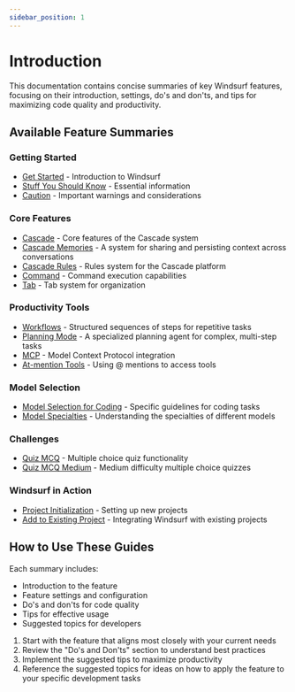 ```yaml
---
sidebar_position: 1
---
```


# Introduction

This documentation contains concise summaries of key Windsurf features, focusing on their introduction, settings, do's and don'ts, and tips for maximizing code quality and productivity.

## Available Feature Summaries

### Getting Started
- [Get Started](./get-started) - Introduction to Windsurf
- [Stuff You Should Know](./stuff-you-should-know) - Essential information
- [Caution](./caution) - Important warnings and considerations

### Core Features
- [Cascade](./core-features/cascade) - Core features of the Cascade system
- [Cascade Memories](./core-features/cascade-memories) - A system for sharing and persisting context across conversations
- [Cascade Rules](./core-features/cascade-rules) - Rules system for the Cascade platform
- [Command](./core-features/command) - Command execution capabilities
- [Tab](./core-features/tab) - Tab system for organization

### Productivity Tools
- [Workflows](./productivity-tools/workflows) - Structured sequences of steps for repetitive tasks
- [Planning Mode](./productivity-tools/planning-mode) - A specialized planning agent for complex, multi-step tasks
- [MCP](./productivity-tools/mcp) - Model Context Protocol integration
- [At-mention Tools](./productivity-tools/at-mention-tools) - Using @ mentions to access tools

### Model Selection
- [Model Selection for Coding](./model-selection/model-selection-coding) - Specific guidelines for coding tasks
- [Model Specialties](./model-selection/model-specialties-specialty) - Understanding the specialties of different models

### Challenges
- [Quiz MCQ](./challenges/quiz-mcq) - Multiple choice quiz functionality
- [Quiz MCQ Medium](./challenges/quiz-mcq-medium) - Medium difficulty multiple choice quizzes

### Windsurf in Action
- [Project Initialization](./windsurf-in-actions/project-initialization) - Setting up new projects
- [Add to Existing Project](./windsurf-in-actions/add-to-existing-project) - Integrating Windsurf with existing projects

## How to Use These Guides

Each summary includes:
- Introduction to the feature
- Feature settings and configuration
- Do's and don'ts for code quality
- Tips for effective usage
- Suggested topics for developers

1. Start with the feature that aligns most closely with your current needs
2. Review the "Do's and Don'ts" section to understand best practices
3. Implement the suggested tips to maximize productivity
4. Reference the suggested topics for ideas on how to apply the feature to your specific development tasks

